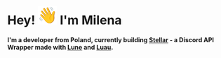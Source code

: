 # Hey! <img src=./waving-hand.gif style="height: 43px; width: auto;"></img> I'm Milena
#### I'm a developer from Poland, currently building [Stellar](https://github.com/movie7637/stellar) - a Discord API Wrapper made with [Lune](https://lune-org.github.io/docs/) and [Luau](https://luau.org/).
